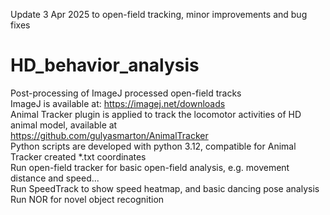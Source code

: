 Update 3 Apr 2025 to open-field tracking, minor improvements and bug fixes

# HD_behavior_analysis
Post-processing of ImageJ processed open-field tracks  
ImageJ is available at: https://imagej.net/downloads  
Animal Tracker plugin is applied to track the locomotor activities of HD animal model, available at  
https://github.com/gulyasmarton/AnimalTracker  
Python scripts are developed with python 3.12, compatible for Animal Tracker created *.txt coordinates  
Run open-field tracker for basic open-field analysis, e.g. movement distance and speed...  
Run SpeedTrack to show speed heatmap, and basic dancing pose analysis  
Run NOR for novel object recognition  
